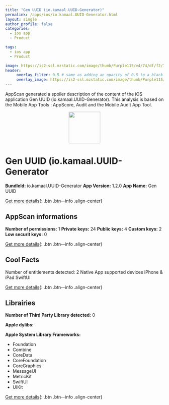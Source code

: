 ```yaml
---
title: "Gen UUID (io.kamaal.UUID-Generator)"
permalink: /apps/ios/io.kamaal.UUID-Generator.html
layout: single
author_profile: false
categories: 
  - ios app 
  - Product 

tags: 
  - ios app 
  - Product 

image: https://is2-ssl.mzstatic.com/image/thumb/Purple115/v4/74/df/f2/74dff201-cf30-923b-b9f2-a4f55dfe5557/AppIcon-1x_U007emarketing-0-10-0-85-220.png/512x512bb.jpg
header: 
     overlay_filter: 0.5 # same as adding an opacity of 0.5 to a black background
     overlay_image: https://is2-ssl.mzstatic.com/image/thumb/Purple115/v4/74/df/f2/74dff201-cf30-923b-b9f2-a4f55dfe5557/AppIcon-1x_U007emarketing-0-10-0-85-220.png/512x512bb.jpg
---
```

AppScan generated a spoiler description of the content of the iOS application Gen UUID (io.kamaal.UUID-Generator). This analysis is based on the Mobile App Tools : AppScore, Audit and the Mobile Audit App Tool.

  
  
<div style="text-align: center;"><img src="https://is2-ssl.mzstatic.com/image/thumb/Purple115/v4/74/df/f2/74dff201-cf30-923b-b9f2-a4f55dfe5557/AppIcon-1x_U007emarketing-0-10-0-85-220.png/512x512bb.jpg" width="100" height="100"></div>  
  
# Gen UUID (io.kamaal.UUID-Generator

**BundleId:** io.kamaal.UUID-Generator
**App Version:** 1.2.0
**App Name:** Gen UUID


[Get more details](/pricing.html){: .btn .btn--info .align-center}  
  
## AppScan informations 

**Number of permissions:** 1
**Private keys:** 24
**Public keys:** 4
**Custom keys:** 2
**Low securit keys:** 0
  
[Get more details](/pricing.html){: .btn .btn--info .align-center}

## Cool Facts

Number of entitlements detected: 2
Native App
supported devices iPhone & iPad
SwiftUI
  
[Get more details](/pricing.html){: .btn .btn--info .align-center}

## Librairies 
**Number of Third Party Library detected:** 0

**Apple dylibs:**


**Apple System Library Frameworks:**
- Foundation
- Combine
- CoreData
- CoreFoundation
- CoreGraphics
- MessageUI
- MetricKit
- SwiftUI
- UIKit


  
[Get more details](/pricing.html){: .btn .btn--info .align-center}

